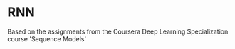 # RNN



Based on the assignments from the Coursera Deep Learning Specialization course 'Sequence Models' 
